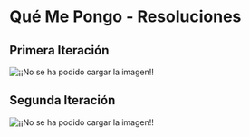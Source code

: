 # Qué Me Pongo - Resoluciones

## Primera Iteración
![¡¡No se ha podido cargar la imagen!!](http://www.plantuml.com/plantuml/png/RO_1JiCm38RlUGghvwuIF01Qb1LfKbch5IxSGeYAfRIPtFI4U7TIF3EXSed-_FvjVzxFoL9Qng1SiFCC7VdftNug07Z6IpnuDY3bpse-sUG9RO3nAbRJn109tFfsX9F3oyRllLlo7CAeldZLRRuiD3Rv8H9QSA9os4_B-5lYOF_IrUTZUoxXU7gyAgERLtreIz36r7sRJUaLP3wgRdG9ZJxbjwegWM7KdmHE2KZ48E9Dn8ga61fsXCD7sZr0SLVyEKV9XsESk1tnRxzWRelt1UEfVIuiO_W6)

## Segunda Iteración
![¡¡No se ha podido cargar la imagen!!](http://www.plantuml.com/plantuml/png/nLFHhjem37tFLrWybObRQVk0gziL9Y4nG7GyR6ycX2vIsrGcrQHD-_UbIOm8HNkzBwdjSt9oRAjlLujaXxOHii7h5JuR8ZmRsfFgplX70C0ttPkb2WMmBXcBNz4gqjX06mFF96mTPJp7j3ID8P3ZkIVTITrZyr2lb1oSB6aZHaGvDwT6IKNZezdavNbAOXFPnCq3iKmyP7S69iJ4r7-OljVihcEFrwfJX75wsLpyZMDzdt7MofPEhpQaxysmWvkb6maaHuwikg6zGO5O7VUhmtftMC1w-oL6PR7vKInt2oZASbNjN97lSbEXxTMcMC2csBepptCs4znxXkui40Sr1oSEs98VIx2pMLTExL1yBvQZzd5R75PLAd_izCLGgpm_3httdshedJj34s3TNHu1YSrlF1kdYgUh9PGMWdo5BbNWrIzu8YtTyf6iOlLiFe5OFuNAy4HQPFT-UIBzDo4_crzT_XezYbXz8Lt_j2-lCFiuIpOjE0cqoE3zFh_F6vo2dsPXSy-kXGq9Dd-7VPYnspYuVEXT1ymKRmuRskOV)